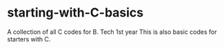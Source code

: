 # starting-with-C-basics
A collection of all C codes for B. Tech 1st year
This is also basic codes for starters with C.
